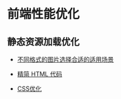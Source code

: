 # 前端性能优化

## 静态资源加载优化

- [不同格式的图片选择合适的适用场景](./图片的选择及优化.md)

- [精简 HTML 代码](./精简html.md)

- [CSS优化](./css优化.md)

